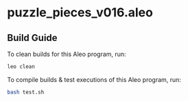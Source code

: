 # puzzle_pieces_v016.aleo

## Build Guide

To clean builds for this Aleo program, run:
```bash
leo clean
```

To compile builds & test executions of this Aleo program, run:
```bash
bash test.sh
```
